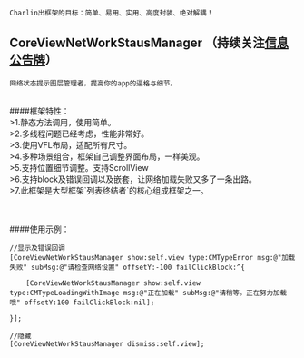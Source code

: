 
    Charlin出框架的目标：简单、易用、实用、高度封装、绝对解耦！

## CoreViewNetWorkStausManager （持续关注[信息公告牌](https://github.com/CharlinFeng/Show)）
    网络状态提示图层管理者，提高你的app的逼格与细节。
<br />
####框架特性：<br />
>1.静态方法调用，使用简单。<br />
>2.多线程问题已经考虑，性能非常好。<br />
>3.使用VFL布局，适配所有尺寸。<br />
>4.多种场景组合，框架自己调整界面布局，一样美观。<br />
>5.支持位置细节调整。支持ScrollView<br />
>6.支持block及错误回调以及嵌套，让网络加载失败又多了一条出路。<br />
>7.此框架是大型框架`列表终结者`的核心组成框架之一。<br />




<br /><br />
####使用示例：<br />
    
    //显示及错误回调
    [CoreViewNetWorkStausManager show:self.view type:CMTypeError msg:@"加载失败" subMsg:@"请检查网络设置" offsetY:-100 failClickBlock:^{
        
        [CoreViewNetWorkStausManager show:self.view type:CMTypeLoadingWithImage msg:@"正在加载" subMsg:@"请稍等。正在努力加载哦" offsetY:100 failClickBlock:nil];
    
    }];
    
    //隐藏
    [CoreViewNetWorkStausManager dismiss:self.view];
<br /><br />


